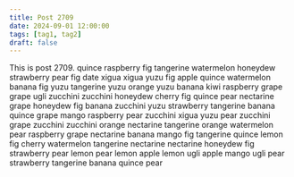 ```yaml
---
title: Post 2709
date: 2024-09-01 12:00:00
tags: [tag1, tag2]
draft: false
---
```

This is post 2709.
quince
raspberry
fig
tangerine
watermelon
honeydew
strawberry
pear
fig
date
xigua
xigua
yuzu
fig
apple
quince
watermelon
banana
fig
yuzu
tangerine
yuzu
orange
yuzu
banana
kiwi
raspberry
grape
grape
ugli
zucchini
zucchini
honeydew
cherry
fig
quince
pear
nectarine
grape
honeydew
fig
banana
zucchini
yuzu
strawberry
tangerine
banana
quince
grape
mango
raspberry
pear
zucchini
xigua
yuzu
pear
zucchini
grape
zucchini
zucchini
orange
nectarine
tangerine
orange
watermelon
pear
raspberry
grape
nectarine
banana
mango
fig
tangerine
quince
lemon
fig
cherry
watermelon
tangerine
nectarine
nectarine
honeydew
fig
strawberry
pear
lemon
pear
lemon
apple
lemon
ugli
apple
mango
ugli
pear
strawberry
tangerine
banana
quince
pear
